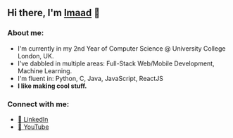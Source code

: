 ## Hi there, I'm [Imaad](imaadzaffar.com) 💫

### About me:
- I'm currently in my 2nd Year of Computer Science @ University College London, UK.
- I've dabbled in multiple areas: Full-Stack Web/Mobile Development, Machine Learning.
- I'm fluent in: Python, C, Java, JavaScript, ReactJS
- **I like making cool stuff.**

### Connect with me:
- [🔷 LinkedIn](https://linkedin.com/in/imaadzaffar)
- [🔶 YouTube](https://youtube.com/@zafaris)
